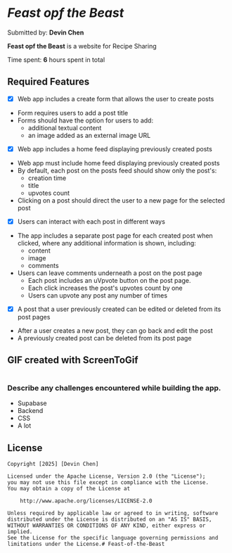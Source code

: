 # *Feast opf the Beast*

Submitted by: **Devin Chen**

**Feast opf the Beast** is a website for Recipe Sharing

Time spent: **6** hours spent in total

## Required Features
- [x] Web app includes a create form that allows the user to create posts
- Form requires users to add a post title
- Forms should have the option for users to add:
    - additional textual content
    - an image added as an external image URL

- [x] Web app includes a home feed displaying previously created posts

- Web app must include home feed displaying previously created posts
- By default, each post on the posts feed should show only the post's:
    - creation time
    - title
    - upvotes count
- Clicking on a post should direct the user to a new page for the selected post

- [x] Users can interact with each post in different ways

- The app includes a separate post page for each created post when clicked, where any additional information is shown, including:
    - content
    - image
    - comments
- Users can leave comments underneath a post on the post page
    - Each post includes an uVpvote button on the post page.
    - Each click increases the post's upvotes count by one
    - Users can upvote any post any number of times
- [x] A post that a user previously created can be edited or deleted from its post pages

- After a user creates a new post, they can go back and edit the post
- A previously created post can be deleted from its post page



## GIF created with ScreenToGif
![]()

### Describe any challenges encountered while building the app.
- Supabase
- Backend
- CSS
- A lot 
## License

    Copyright [2025] [Devin Chen]

    Licensed under the Apache License, Version 2.0 (the "License");
    you may not use this file except in compliance with the License.
    You may obtain a copy of the License at

        http://www.apache.org/licenses/LICENSE-2.0

    Unless required by applicable law or agreed to in writing, software
    distributed under the License is distributed on an "AS IS" BASIS,
    WITHOUT WARRANTIES OR CONDITIONS OF ANY KIND, either express or implied.
    See the License for the specific language governing permissions and
    limitations under the License.#   F e a s t - o f - t h e - B e a s t  
 
